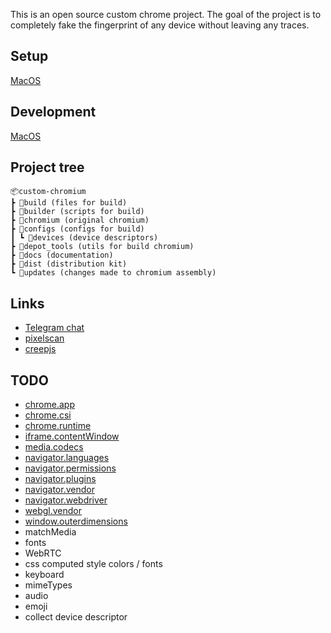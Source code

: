 This is an open source custom chrome project.
The goal of the project is to completely fake the fingerprint of any device without leaving any traces.

## Setup
[MacOS](https://github.com/serzz1990/custom-chromium/blob/main/docs/setup/macos.md)

## Development
[MacOS](https://github.com/serzz1990/custom-chromium/blob/main/docs/development/macos.md)

## Project tree
    📦custom-chromium
    ┣ 📂build (files for build)
    ┣ 📂builder (scripts for build)
    ┣ 📂chromium (original chromium)
    ┣ 📂configs (configs for build)
    ┃ ┗ 📂devices (device descriptors)
    ┣ 📂depot_tools (utils for build chromium)
    ┣ 📂docs (documentation)
    ┣ 📂dist (distribution kit)
    ┗ 📂updates (changes made to chromium assembly)

## Links 

* [Telegram chat](https://t.me/cchromium)
* [pixelscan](https://pixelscan.net/)
* [creepjs](https://abrahamjuliot.github.io/creepjs/)
    

## TODO
* [chrome.app](https://github.com/berstend/puppeteer-extra/tree/master/packages/puppeteer-extra-plugin-stealth/evasions/chrome.app)
* [chrome.csi](https://github.com/berstend/puppeteer-extra/tree/master/packages/puppeteer-extra-plugin-stealth/evasions/chrome.csi)
* [chrome.runtime](https://github.com/berstend/puppeteer-extra/tree/master/packages/puppeteer-extra-plugin-stealth/evasions/chrome.runtime)
* [iframe.contentWindow](https://github.com/berstend/puppeteer-extra/tree/master/packages/puppeteer-extra-plugin-stealth/evasions/iframe.contentWindow)
* [media.codecs](https://github.com/berstend/puppeteer-extra/tree/master/packages/puppeteer-extra-plugin-stealth/evasions/media.codecs)
* [navigator.languages](https://github.com/berstend/puppeteer-extra/tree/master/packages/puppeteer-extra-plugin-stealth/evasions/navigator.languages)
* [navigator.permissions](https://github.com/berstend/puppeteer-extra/tree/master/packages/puppeteer-extra-plugin-stealth/evasions/navigator.permissions)
* [navigator.plugins](https://github.com/berstend/puppeteer-extra/tree/master/packages/puppeteer-extra-plugin-stealth/evasions/navigator.plugins)
* [navigator.vendor](https://github.com/berstend/puppeteer-extra/tree/master/packages/puppeteer-extra-plugin-stealth/evasions/navigator.vendor)
* [navigator.webdriver](https://github.com/berstend/puppeteer-extra/tree/master/packages/puppeteer-extra-plugin-stealth/evasions/navigator.webdriver)
* [webgl.vendor](https://github.com/berstend/puppeteer-extra/tree/master/packages/puppeteer-extra-plugin-stealth/evasions/webgl.vendor)
* [window.outerdimensions](https://github.com/berstend/puppeteer-extra/blob/master/packages/puppeteer-extra-plugin-stealth/evasions/window.outerdimensions)
* matchMedia
* fonts
* WebRTC
* css computed style colors / fonts
* keyboard
* mimeTypes
* audio
* emoji
* collect device descriptor
    

